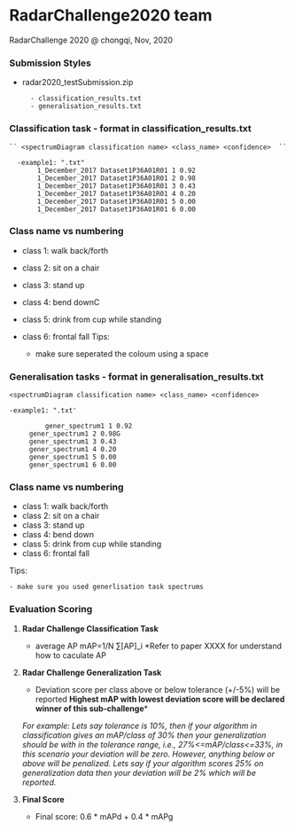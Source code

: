 # RadarChallenge2020 team
RadarChallenge 2020 @ chongqi, Nov, 2020


### Submission Styles

- radar2020_testSubmission.zip

		- classification_results.txt
		- generalisation_results.txt
	

  
 ### Classification task - format in  **classification_results.txt**
  
  	`` <spectrumDiagram classification name> <class_name> <confidence>  ``
  		
  	  -example1: ".txt"
	       1_December_2017 Dataset1P36A01R01 1 0.92	       
  	       1_December_2017 Dataset1P36A01R01 2 0.98	       
  	       1_December_2017 Dataset1P36A01R01 3 0.43	       
  	       1_December_2017 Dataset1P36A01R01 4 0.20	       
  	       1_December_2017 Dataset1P36A01R01 5 0.00
	       1_December_2017 Dataset1P36A01R01 6 0.00 
 ### Class name vs numbering
 - class 1: walk back/forth
 - class 2: sit on a chair
 - class 3: stand up
 - class 4: bend downC
 - class 5: drink from cup while standing
 - class 6: frontal fall
   	Tips:
  		
  	- make sure seperated the coloum using a space
  
 ### Generalisation tasks - format in **generalisation_results.txt**

  `` <spectrumDiagram classification name> <class_name> <confidence>  ``
  		
  	-example1: ".txt'
	
	         gener_spectrum1 1 0.92 
		 gener_spectrum1 2 0.98G
		 gener_spectrum1 3 0.43
		 gener_spectrum1 4 0.20
		 gener_spectrum1 5 0.00
		 gener_spectrum1 6 0.00 
 ### Class name vs numbering
 - class 1: walk back/forth
 - class 2: sit on a chair
 - class 3: stand up
 - class 4: bend down
 - class 5: drink from cup while standing
 - class 6: frontal fall

Tips:
  		
  	- make sure you used generlisation task spectrums  	
	
### Evaluation Scoring

1. **Radar Challenge Classification Task**
	- average AP mAP=1/N  ∑[AP]_i
	*Refer to paper XXXX for understand how to caculate AP 
2. **Radar Challenge Generalization Task**
	- Deviation score per class above or below tolerance (+/-5%) will be reported
		**Highest mAP with lowest deviation score will be declared winner of this sub-challenge***

	*For example: Lets say tolerance is 10%, then if your algorithm in classification gives an mAP/class of 30% then your generalization should be with in the tolerance range, i.e., 27%<=mAP/class<=33%, in this scenario your deviation will be zero. However, anything below or above will be penalized. Lets say if your algorithm scores 25% on generalization data then your deviation will be 2% which will be reported.*
	
3. **Final Score**
	- Final score:   0.6 * mAPd + 0.4 * mAPg 
	

  		
  	
